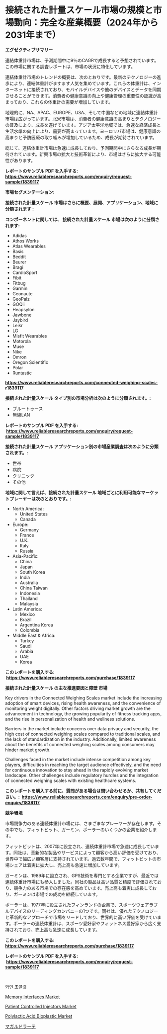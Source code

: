 <p><h1>接続された計量スケール市場の規模と市場動向：完全な産業概要（2024年から2031年まで）</h1></p><p><strong>エグゼクティブサマリー</strong></p>
<p><p>連結体重計市場は、予測期間中に9％のCAGRで成長すると予想されています。この市場に関する調査レポートは、市場の状況に特化しています。</p><p>連結体重計市場のトレンドの概要は、次のとおりです。最新のテクノロジーの進歩により、連結体重計がますます人気を集めています。これらの体重計は、インターネットに接続されており、モバイルデバイスや他のデバイスとデータを同期させることができます。消費者の健康意識の向上や健康管理の重要性の認識が高まっており、これらの体重計の需要が増加しています。</p><p>地理的に、NA、APAC、EUROPE、USA、そして中国などの地域に連結体重計市場は広がっています。北米市場は、消費者の健康意識の高まりとテクノロジーの普及により、成長を遂げています。アジア太平洋地域では、急速な経済成長と生活水準の向上により、需要が高まっています。ヨーロッパ市場は、健康意識の高まりと予防医療の取り組みが増加しているため、成長が期待されています。</p><p>総じて、連結体重計市場は急速に成長しており、予測期間中にさらなる成長が期待されています。新興市場の拡大と技術革新により、市場はさらに拡大する可能性があります。</p></p>
<p><strong>レポートのサンプル PDF を入手する: <a href="https://www.reliableresearchreports.com/enquiry/request-sample/1839117">https://www.reliableresearchreports.com/enquiry/request-sample/1839117</a></strong></p>
<p><strong>市場セグメンテーション:</strong></p>
<p><strong> 接続された計量スケール 市場はさらに概要、展開、アプリケーション、地域に分類されます :</strong></p>
<p><strong>コンポーネントに関しては、 接続された計量スケール 市場は次のように分類されます: &nbsp;</strong></p>
<p><ul><li>Adidas</li><li>Athos Works</li><li>Atlas Wearables</li><li>Basis</li><li>Beddit</li><li>Beurer</li><li>Bragi</li><li>CardioSport</li><li>Fibit</li><li>Fitbug</li><li>Garmin</li><li>Geonaute</li><li>GeoPalz</li><li>GOQii</li><li>Heapsylon</li><li>Jawbone</li><li>Jaybird</li><li>Leikr</li><li>LG</li><li>Misfit Wearables</li><li>Motorola</li><li>Muse</li><li>Nike</li><li>Omron</li><li>Oregon Scientific</li><li>Polar</li><li>Runtastic</li></ul></p>
<p><strong><a href="https://www.reliableresearchreports.com/connected-weighing-scales-r1839117">https://www.reliableresearchreports.com/connected-weighing-scales-r1839117</a></strong></p>
<p><strong> 接続された計量スケール タイプ別の市場分析は次のように分類されます。:</strong></p>
<p><ul><li>ブルートゥース</li><li>無線LAN</li></ul></p>
<p><strong>レポートのサンプル PDF を入手する: &nbsp;<a href="https://www.reliableresearchreports.com/enquiry/request-sample/1839117">https://www.reliableresearchreports.com/enquiry/request-sample/1839117</a></strong></p>
<p><strong> 接続された計量スケール アプリケーション別の市場産業調査は次のように分類されます。:</strong></p>
<p><ul><li>世帯</li><li>病院</li><li>クリニック</li><li>その他</li></ul></p>
<p><strong>地域に関して言えば、接続された計量スケール 地域ごとに利用可能なマーケットプレーヤーは次のとおりです。:</strong></p>
<p><ul>
    <li>
        North America:
        <ul>
            <li>United States</li>
            <li>Canada</li>
        </ul>
    </li>
    <li>
        Europe:
        <ul>
            <li>Germany</li>
            <li>France</li>
            <li>U.K.</li>
            <li>Italy</li>
            <li>Russia</li>
        </ul>
    </li>
    <li>
        Asia-Pacific:
        <ul>
            <li>China</li>
            <li>Japan</li>
            <li>South Korea</li>
            <li>India</li>
            <li>Australia</li>
            <li>China Taiwan</li>
            <li>Indonesia</li>
            <li>Thailand</li>
            <li>Malaysia</li>
        </ul>
    </li>
    <li>
        Latin America:
        <ul>
            <li>Mexico</li>
            <li>Brazil</li>
            <li>Argentina Korea</li>
            <li>Colombia</li>
        </ul>
    </li>
    <li>
        Middle East & Africa:
        <ul>
            <li>Turkey</li>
            <li>Saudi</li>
            <li>Arabia</li>
            <li>UAE</li>
            <li>Korea</li>
        </ul>
    </li>
    </ul></p>
<p><strong>このレポートを購入する: &nbsp;<a href="https://www.reliableresearchreports.com/purchase/1839117">https://www.reliableresearchreports.com/purchase/1839117</a></strong></p>
<p><strong>接続された計量スケール の主な推進要因と障壁 市場</strong></p>
<p><p>Key drivers in the Connected Weighing Scales market include the increasing adoption of smart devices, rising health awareness, and the convenience of monitoring weight digitally. Other factors driving market growth are the advancement in technology, the growing popularity of fitness tracking apps, and the rise in personalization of health and wellness solutions.</p><p>Barriers in the market include concerns over data privacy and security, the high cost of connected weighing scales compared to traditional scales, and the lack of standardization in the industry. Additionally, limited awareness about the benefits of connected weighing scales among consumers may hinder market growth. </p><p>Challenges faced in the market include intense competition among key players, difficulties in reaching the target audience effectively, and the need for continuous innovation to stay ahead in the rapidly evolving market landscape. Other challenges include regulatory hurdles and the integration of connected weighing scales with existing healthcare systems.</p></p>
<p><strong>このレポートを購入する前に、質問がある場合は問い合わせるか、共有してください。:&nbsp; <a href="https://www.reliableresearchreports.com/enquiry/pre-order-enquiry/1839117">https://www.reliableresearchreports.com/enquiry/pre-order-enquiry/1839117</a></strong></p>
<p><strong>競争環境</strong></p>
<p><p>市場競争力のある連続体重計市場には、さまざまなプレーヤーが存在します。その中でも、フィットビット、ガーミン、ポーラーのいくつかの企業を紹介します。</p><p>フィットビットは、2007年に設立され、連続体重計市場で急速に成長しています。同社は、革新的な製品やサービスによって顧客から高い評価を受けており、世界中で幅広い顧客層に支持されています。過去数年間で、フィットビットの市場シェアは着実に拡大し、売上高も急速に増加しています。</p><p>ガーミンは、1989年に設立され、GPS技術を専門とする企業ですが、最近では連続体重計市場にも参入しました。同社の製品は高い品質と精度で評価されており、競争力のある市場での存在感を高めています。売上高も着実に成長しており、ガーミンは市場での成功を継続しています。</p><p>ポーラーは、1977年に設立されたフィンランドの企業で、スポーツウェアラブルデバイスのリーディングカンパニーの1つです。同社は、優れたテクノロジーと革新的なアプローチで市場をリードしており、世界的に高い評価を受けています。ポーラーの連続体重計は、スポーツ愛好家やフィットネス愛好家から広く支持されており、売上高も急速に成長しています。</p></p>
<p><strong>このレポートを購入する: &nbsp; <a href="https://www.reliableresearchreports.com/purchase/1839117">https://www.reliableresearchreports.com/purchase/1839117</a></strong></p>
<p><strong>レポートのサンプル PDF を入手する: &nbsp;<a href="https://www.reliableresearchreports.com/enquiry/request-sample/1839117">https://www.reliableresearchreports.com/enquiry/request-sample/1839117</a></strong><strong></strong></p>
<p>&nbsp;</p>
<p><p><a href="https://github.com/vs10l4sfg5c/Market-Research-Report-List-1/blob/main/865651422105.md">와인 초콜릿</a></p><p><a href="https://natural-crush-b99.notion.site/Memory-Interfaces-Market-Analysis-and-Sze-Forecasted-for-period-from-2024-to-2031-9ea6b294520f44c880676ef3874a2347">Memory Interfaces Market</a></p><p><a href="https://github.com/bmorecock/Market-Research-Report-List-2/blob/main/patient-controlled-injectors-market.md">Patient Controlled Injectors Market</a></p><p><a href="https://issuu.com/reportprime-2/docs/polylactic-acid-bioplastic-market-size-2030.pptx">Polylactic Acid Bioplastic Market</a></p><p><a href="https://github.com/cnnriuez22368/Market-Research-Report-List-1/blob/main/130761524183.md">マガルドラーテ</a></p></p>